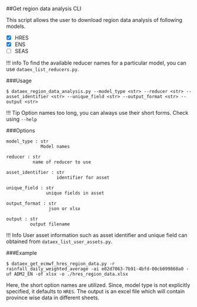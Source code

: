 ##Get region data analysis CLI

This script allows the user to download region data analysis of following models.

* [X] HRES
* [X] ENS
* [ ] SEAS

!!! info
    To find the available reducer names for a particular model, you can use `dataex_list_reducers.py`.

###Usage
```
$ dataex_region_data_analysis.py --model_type <str> --reducer <str> --asset_identifier <str> --unique_field <str> --output_format <str> --output <str>
```

!!! Tip
    Option names too long, you can always use their short forms. Check using `--help`
    

###Options
```
model_type : str
             Model names
   
reducer : str
          name of reducer to use

asset_identifier : str
                   identifier for asset
    
unique_field : str
               unique fields in asset

output_format : str
                json or xlsx       

output : str
         output filename
```
          
!!! Info 
    User asset information such as asset identifier and unique field can obtained from `dataex_list_user_assets.py`. 
         
###Example

```
$ dataex_get_ecmwf_hres_region_data.py -r rainfall_daily_weighted_average -ai e02d7063-7b91-4bfd-00cb099860a0 -uf ADM2_EN -of xlsx -o ./hres_region_data.xlsx
```

Here, the short option names are utilized. Since, model type is not explicitly specified, it defaults to `HRES`. The output is an excel file which will contain province wise data in different sheets. 
